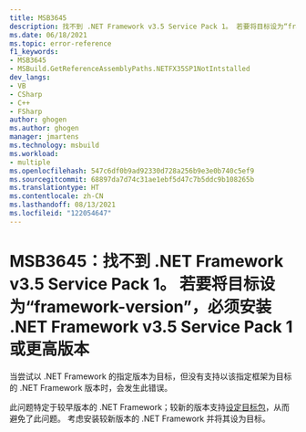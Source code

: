 ```yaml
---
title: MSB3645
description: 找不到 .NET Framework v3.5 Service Pack 1。 若要将目标设为“framework-version”，必须安装 .NET Framework v3.5 Service Pack 1 或更高版本。
ms.date: 06/18/2021
ms.topic: error-reference
f1_keywords:
- MSB3645
- MSBuild.GetReferenceAssemblyPaths.NETFX35SP1NotIntstalled
dev_langs:
- VB
- CSharp
- C++
- FSharp
author: ghogen
ms.author: ghogen
manager: jmartens
ms.technology: msbuild
ms.workload:
- multiple
ms.openlocfilehash: 547c6df0b9ad92330d728a256b9e3e0b740c5ef9
ms.sourcegitcommit: 68897da7d74c31ae1ebf5d47c7b5ddc9b108265b
ms.translationtype: HT
ms.contentlocale: zh-CN
ms.lasthandoff: 08/13/2021
ms.locfileid: "122054647"
---
```

# <a name="msb3645-net-framework-v35-service-pack-1-was-not-found-in-order-to-target-framework-version-net-framework-v35-service-pack-1-or-later-must-be-installed"></a>MSB3645：找不到 .NET Framework v3.5 Service Pack 1。 若要将目标设为“framework-version”，必须安装 .NET Framework v3.5 Service Pack 1 或更高版本

当尝试以 .NET Framework 的指定版本为目标，但没有支持以该指定框架为目标的 .NET Framework 版本时，会发生此错误。

此问题特定于较早版本的 .NET Framework；较新的版本支持[设定目标包](/dotnet/framework/install/guide-for-developers)，从而避免了此问题。 考虑安装较新版本的 .NET Framework 并将其设为目标。
